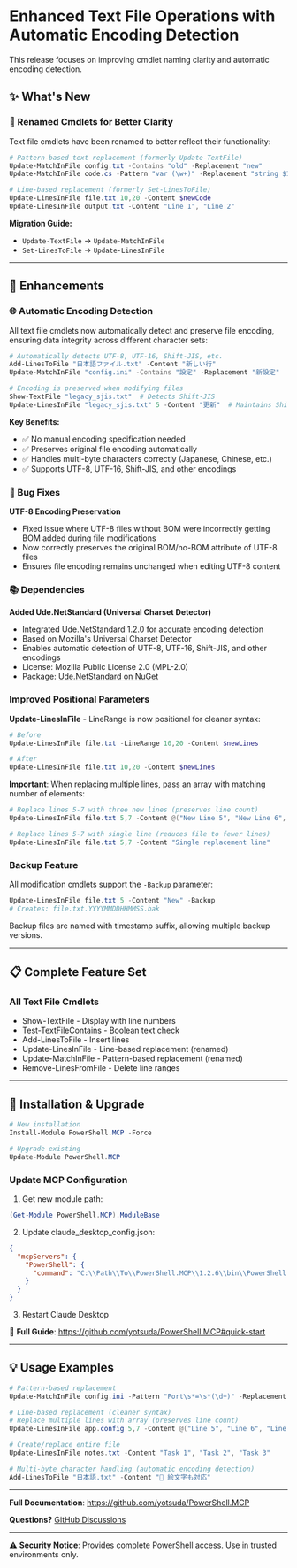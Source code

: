 # Enhanced Text File Operations with Automatic Encoding Detection

This release focuses on improving cmdlet naming clarity and automatic encoding detection.

## ✨ What's New

### **🔄 Renamed Cmdlets for Better Clarity**

Text file cmdlets have been renamed to better reflect their functionality:

```powershell
# Pattern-based text replacement (formerly Update-TextFile)
Update-MatchInFile config.txt -Contains "old" -Replacement "new"
Update-MatchInFile code.cs -Pattern "var (\w+)" -Replacement "string $1"

# Line-based replacement (formerly Set-LinesToFile)
Update-LinesInFile file.txt 10,20 -Content $newCode
Update-LinesInFile output.txt -Content "Line 1", "Line 2"
```

**Migration Guide:**
- `Update-TextFile` → `Update-MatchInFile`
- `Set-LinesToFile` → `Update-LinesInFile`

---

## 🔧 Enhancements

### **🌐 Automatic Encoding Detection**

All text file cmdlets now automatically detect and preserve file encoding, ensuring data integrity across different character sets:

```powershell
# Automatically detects UTF-8, UTF-16, Shift-JIS, etc.
Add-LinesToFile "日本語ファイル.txt" -Content "新しい行"
Update-MatchInFile "config.ini" -Contains "設定" -Replacement "新設定"

# Encoding is preserved when modifying files
Show-TextFile "legacy_sjis.txt"  # Detects Shift-JIS
Update-LinesInFile "legacy_sjis.txt" 5 -Content "更新"  # Maintains Shift-JIS
```

**Key Benefits:**
- ✅ No manual encoding specification needed
- ✅ Preserves original file encoding automatically
- ✅ Handles multi-byte characters correctly (Japanese, Chinese, etc.)
- ✅ Supports UTF-8, UTF-16, Shift-JIS, and other encodings

### **🐛 Bug Fixes**

**UTF-8 Encoding Preservation**
- Fixed issue where UTF-8 files without BOM were incorrectly getting BOM added during file modifications
- Now correctly preserves the original BOM/no-BOM attribute of UTF-8 files
- Ensures file encoding remains unchanged when editing UTF-8 content

### **📚 Dependencies**

**Added Ude.NetStandard (Universal Charset Detector)**
- Integrated Ude.NetStandard 1.2.0 for accurate encoding detection
- Based on Mozilla's Universal Charset Detector
- Enables automatic detection of UTF-8, UTF-16, Shift-JIS, and other encodings
- License: Mozilla Public License 2.0 (MPL-2.0)
- Package: [Ude.NetStandard on NuGet](https://www.nuget.org/packages/Ude.NetStandard/)



### **Improved Positional Parameters**

**Update-LinesInFile** - LineRange is now positional for cleaner syntax:
```powershell
# Before
Update-LinesInFile file.txt -LineRange 10,20 -Content $newLines

# After  
Update-LinesInFile file.txt 10,20 -Content $newLines
```

**Important**: When replacing multiple lines, pass an array with matching number of elements:
```powershell
# Replace lines 5-7 with three new lines (preserves line count)
Update-LinesInFile file.txt 5,7 -Content @("New Line 5", "New Line 6", "New Line 7")

# Replace lines 5-7 with single line (reduces file to fewer lines)
Update-LinesInFile file.txt 5,7 -Content "Single replacement line"
```

### **Backup Feature**

All modification cmdlets support the `-Backup` parameter:
```powershell
Update-LinesInFile file.txt 5 -Content "New" -Backup
# Creates: file.txt.YYYYMMDDHHMMSS.bak
```

Backup files are named with timestamp suffix, allowing multiple backup versions.

---

## 📋 Complete Feature Set

### All Text File Cmdlets
- Show-TextFile - Display with line numbers
- Test-TextFileContains - Boolean text check
- Add-LinesToFile - Insert lines
- Update-LinesInFile - Line-based replacement (renamed)
- Update-MatchInFile - Pattern-based replacement (renamed)
- Remove-LinesFromFile - Delete line ranges

---

## 🔄 Installation & Upgrade

```powershell
# New installation
Install-Module PowerShell.MCP -Force

# Upgrade existing
Update-Module PowerShell.MCP
```

### Update MCP Configuration

1. Get new module path:
```powershell
(Get-Module PowerShell.MCP).ModuleBase
```

2. Update claude_desktop_config.json:
```json
{
  "mcpServers": {
    "PowerShell": {
      "command": "C:\\Path\\To\\PowerShell.MCP\\1.2.6\\bin\\PowerShell.MCP.Proxy.exe"
    }
  }
}
```

3. Restart Claude Desktop

📖 **Full Guide**: https://github.com/yotsuda/PowerShell.MCP#quick-start

---

## 💡 Usage Examples

```powershell
# Pattern-based replacement
Update-MatchInFile config.ini -Pattern "Port\s*=\s*(\d+)" -Replacement "Port = 9000"

# Line-based replacement (cleaner syntax)
# Replace multiple lines with array (preserves line count)
Update-LinesInFile app.config 5,7 -Content @("Line 5", "Line 6", "Line 7")

# Create/replace entire file
Update-LinesInFile notes.txt -Content "Task 1", "Task 2", "Task 3"

# Multi-byte character handling (automatic encoding detection)
Add-LinesToFile "日本語.txt" -Content "🎉 絵文字も対応"
```

---

**Full Documentation**: https://github.com/yotsuda/PowerShell.MCP

**Questions?** [GitHub Discussions](https://github.com/yotsuda/PowerShell.MCP/discussions)

---

⚠ **Security Notice**: Provides complete PowerShell access. Use in trusted environments only.
